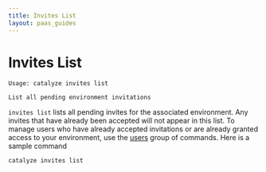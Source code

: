 ```yaml
---
title: Invites List
layout: paas_guides
---
```


# Invites List

```
Usage: catalyze invites list  

List all pending environment invitations
```

`invites list` lists all pending invites for the associated environment. Any invites that have already been accepted will not appear in this list. To manage users who have already accepted invitations or are already granted access to your environment, use the [users](https://resources.catalyze.io/paas/cli/sections/users/) group of commands. Here is a sample command

```
catalyze invites list
```

